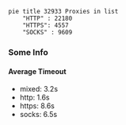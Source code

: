 
```mermaid
pie title 32933 Proxies in list
    "HTTP" : 22180
    "HTTPS": 4557
    "SOCKS" : 9609
```

### Some Info
#### Average Timeout

- mixed: 3.2s
- http: 1.6s
- https: 8.6s
- socks: 6.5s